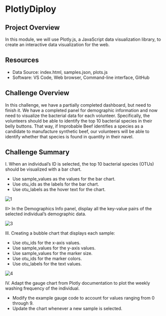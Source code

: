 # PlotlyDiploy

## Project Overview

In this module, we will use Plotly.js, a JavaScript data visualization library, to create an interactive data visualization for the web. 

## Resources

* Data Source: index.html, samples.json, plots.js
* Software: VS Code, Web browser, Command-line interface, GitHub

## Challenge Overview

In this challenge, we have a partially completed dashboard, but need to finish it. We have a completed panel for demographic information and now need to visualize the bacterial data for each volunteer. Specifically, the volunteers should be able to identify the top 10 bacterial species in their belly buttons. That way, if Improbable Beef identifies a species as a candidate to manufacture synthetic beef, our volunteers will be able to identify whether that species is found in quantity in their navel.

## Challenge Summary

I. When an individual’s ID is selected, the top 10 bacterial species (OTUs) should be visualized with a bar chart.

* Use sample_values as the values for the bar chart.
* Use otu_ids as the labels for the bar chart.
* Use otu_labels as the hover text for the chart.

![1](https://user-images.githubusercontent.com/73450637/105662484-d3218d80-5e9d-11eb-8f48-141cfb276f36.png)

II> In the Demographics Info panel, display all the key-value pairs of the selected individual’s demographic data.

![3](https://user-images.githubusercontent.com/73450637/105662562-049a5900-5e9e-11eb-9420-bac797cafb4a.png)

III. Creating a bubble chart that displays each sample:

* Use otu_ids for the x-axis values.
* Use sample_values for the y-axis values.
* Use sample_values for the marker size.
* Use otu_ids for the marker colors.
* Use otu_labels for the text values.

![4](https://user-images.githubusercontent.com/73450637/105662665-4c20e500-5e9e-11eb-9c1c-a04b5efcf732.png)

IV. Adapt the gauge chart from Plotly documentation to plot the weekly washing frequency of the individual.

* Modify the example gauge code to account for values ranging from 0 through 9.
* Update the chart whenever a new sample is selected.



